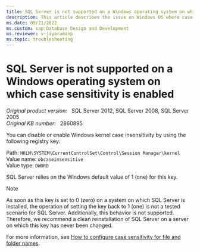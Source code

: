 ```yaml
---
title: SQL Server is not supported on a Windows operating system on which case sensitivity is enabled
description: This article describes the issue on Windows OS where case sensitivity is enabled.
ms.date: 09/21/2022
ms.custom: sap:Database Design and Development
ms.reviewer: v-jayaramanp 
ms.topic: troubleshooting 
---
```



# SQL Server is not supported on a Windows operating system on which case sensitivity is enabled

_Original product version:_ &nbsp; SQL Server 2012, SQL Server 2008, SQL Server 2005 \
_Original KB number:_ &nbsp; 2860895

You can disable or enable Windows kernel case insensitivity by using the following registry key:

Path: `HKLM\SYSTEM\CurrentControlSet\Control\Session Manager\kernel` \
Value name: `obcaseinsensitive` \
Value type: `DWORD`

SQL Server relies on the Windows default value of 1 (one) for this key.

> [!NOTE]
> As soon as this key is set to 0 (zero) on a system on which SQL Server is installed, the operation of setting the key back to 1 (one) is not a tested scenario for SQL Server. Additionally, this behavior is not supported. Therefore, we recommend a clean reinstallation of SQL Server on a server on which this key has never been changed.

For more information, see [How to configure case sensitivity for file and folder names](/previous-versions/windows/it-pro/windows-server-2008-R2-and-2008/cc725747(v=ws.11)).
